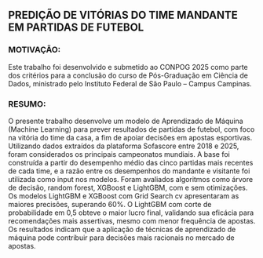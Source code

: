 ## PREDIÇÃO DE VITÓRIAS DO TIME MANDANTE EM PARTIDAS DE FUTEBOL 

### MOTIVAÇÃO:
Este trabalho foi desenvolvido e submetido ao CONPOG 2025 como parte dos critérios para a conclusão do curso de Pós-Graduação em Ciência de Dados, ministrado pelo Instituto Federal de São Paulo – Campus Campinas.

### RESUMO:
O presente trabalho desenvolve um modelo de Aprendizado de Máquina (Machine Learning) para prever resultados de partidas de futebol, com foco na vitória do time da casa, a fim de apoiar decisões em apostas esportivas. Utilizando dados extraídos da plataforma Sofascore entre 2018 e 2025, foram considerados os principais campeonatos 
mundiais. A base foi construída a partir do desempenho médio das cinco partidas mais recentes de cada time, e a razão entre os desempenhos do mandante e visitante foi utilizada como input nos modelos. Foram avaliados algoritmos como árvore de decisão, random forest, XGBoost e LightGBM, com e sem otimizações. Os modelos LightGBM e XGBoost com Grid Search cv apresentaram as maiores precisões, superando 60%. O LightGBM com corte de probabilidade em 0,5 obteve o maior lucro final, validando sua eficácia para recomendações mais assertivas, mesmo com menor frequência de apostas. Os resultados indicam que a aplicação de técnicas de aprendizado de máquina pode contribuir para decisões mais racionais no mercado de apostas.
